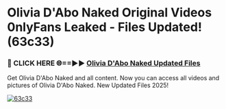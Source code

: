 # Olivia D'Abo Naked Original Videos 0nlyFans Leaked - Files Updated! (63c33)

<h3>🔴 CLICK HERE 🌐==►► <a href="https://tinyurl.com/up5wt9bj" rel="nofollow">Olivia D'Abo Naked Updated Files</a></h3>

Get Olivia D'Abo Naked and all content. Now you can access all videos and pictures of Olivia D'Abo Naked. New Updated Files 2025!

[![63c33](https://i.imgur.com/ABiUzMV.gif)](https://tinyurl.com/up5wt9bj)

